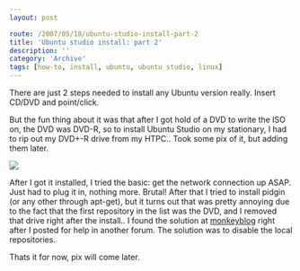```yaml
---
layout: post

route: /2007/05/18/ubuntu-studio-install-part-2
title: 'Ubuntu studio install: part 2'
description: ''
category: 'Archive'
tags: [how-to, install, ubuntu, ubuntu studio, linux]
---
```


There are just 2 steps needed to install any Ubuntu version really. Insert
CD/DVD and point/click.

But the fun thing about it was that after I got hold of a DVD to write the ISO
on, the DVD was DVD-R, so to install Ubuntu Studio on my stationary, I had to
rip out my DVD+-R drive from my HTPC.. Took some pix of it, but adding them
later.

<img src="/img/blog/imga22ebea86c37fcb440ac1dc8890221c9.jpg" class="img-responsive img-rounded img-thumbnail"/>

After I got it installed, I tried the basic: get the network connection up ASAP.
Just had to plug it in, nothing more. Brutal! After that I tried to install
pidgin (or any other through apt-get), but it turns out that was pretty annoying
due to the fact that the first repository in the list was the DVD, and I removed
that drive right after the install.. I found the solution at
<a class="ph" target="_blank" rel="noopener noreferrer" href="http://monkeyblog.org/ubuntu/installing/#enabling_extra_repositories">monkeyblog</a>
right after I posted for help in another forum. The solution was to disable the
local repositories.

Thats it for now, pix will come later.

